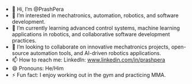 - 👋 Hi, I’m @PrashPera
- 👀 I’m interested in mechatronics, automation, robotics, and software development.
- 🌱 I’m currently learning advanced control systems, machine learning applications in robotics, and collaborative software development practices.
- 💞️ I’m looking to collaborate on innovative mechatronics projects, open-source automation tools, and AI-driven robotics applications.
- 📫 How to reach me: LinkedIn: www.linkedin.com/in/prashpera
- 😄 Pronouns: He/Him
- ⚡ Fun fact: I enjoy working out in the gym and practicing MMA.

<!---
PrashPera/PrashPera is a ✨ special ✨ repository because its `README.md` (this file) appears on your GitHub profile.
You can click the Preview link to take a look at your changes.
--->
